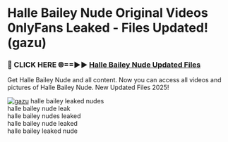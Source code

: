# Halle Bailey Nude Original Videos 0nlyFans Leaked - Files Updated! (gazu)

<h3>🔴 CLICK HERE 🌐==►► <a href="https://tinyurl.com/5h6xmrr3" rel="nofollow">Halle Bailey Nude Updated Files</a></h3>

Get Halle Bailey Nude and all content. Now you can access all videos and pictures of Halle Bailey Nude. New Updated Files 2025!

[![gazu](https://i.imgur.com/KVD873Z.gif)](https://tinyurl.com/5h6xmrr3)
halle bailey leaked nudes<br>
halle bailey nude leak<br>
halle bailey nudes leaked<br>
halle bailey nude leaked<br>
halle bailey leaked nude